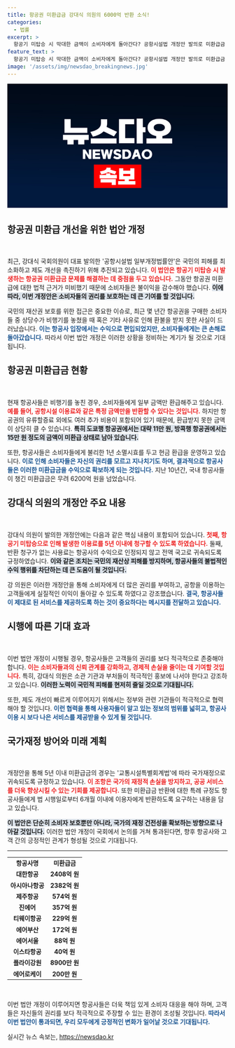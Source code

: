 ```yaml
---
title: 항공권 미환급금 강대식 의원의 6000억 반환 소식!
categories:
  - 법률
excerpt: >
  항공기 미탑승 시 막대한 금액이 소비자에게 돌아간다? 공항시설법 개정안 발의로 미환급금 반환이 가능해진다! 10년간 6200억 원 넘는 피해를 입은 국민을 위한 제도적 변화가 다가오고 있다!
feature_text: >
  항공기 미탑승 시 막대한 금액이 소비자에게 돌아간다? 공항시설법 개정안 발의로 미환급금 반환이 가능해진다! 10년간 6200억 원 넘는 피해를 입은 국민을 위한 제도적 변화가 다가오고 있다!
image: '/assets/img/newsdao_breakingnews.jpg'
---
```


<p><img src="/assets/img/newsdao_breakingnews.jpg" alt="firstkoreanews 속보" /></p>

<h2 data-ke-size="size26">항공권 미환급 개선을 위한 법안 개정</h2>

<p data-ke-size="size16">&nbsp;</p>

<p>최근, 강대식 국회의원이 대표 발의한 '공항시설법 일부개정법률안'은 국민의 피해를 최소화하고 제도 개선을 촉진하기 위해 추진되고 있습니다. <b><span style="color: #ee2323;">이 법안은 항공기 미탑승 시 발생하는 항공권 미환급금 문제를 해결하는 데 중점을 두고 있습니다.</span></b> 그동안 항공권 미환급에 대한 법적 근거가 미비했기 때문에 소비자들은 불이익을 감수해야 했습니다. <b><span style="background-color: #21538527;">이에 따라, 이번 개정안은 소비자들의 권리를 보호하는 데 큰 기여를 할 것입니다.</span></b></p>

<p>국민의 재산권 보호를 위한 접근은 중요한 이슈로, 최근 몇 년간 항공권을 구매한 소비자들 중 상당수가 비행기를 놓쳤을 때 혹은 기타 사유로 인해 환불을 받지 못한 사실이 드러났습니다. <b><span style="color: #1a5490;">이는 항공사 입장에서는 수익으로 편입되었지만, 소비자들에게는 큰 손해로 돌아갔습니다.</span></b> 따라서 이번 법안 개정은 이러한 상황을 정비하는 계기가 될 것으로 기대됩니다.</p>

<h2>항공권 미환급금 현황</h2>

<p data-ke-size="size16">&nbsp;</p>

<p>현재 항공사들은 비행기를 놓친 경우, 소비자들에게 일부 금액만 환급해주고 있습니다. <b><span style="color: #ee2323;">예를 들어, 공항시설 이용료와 같은 특정 금액만을 반환할 수 있다는 것입니다.</span></b> 하지만 항공권의 유류할증료 외에도 여러 추가 비용이 포함되어 있기 때문에, 환급받지 못한 금액이 상당히 클 수 있습니다. <b><span style="background-color: #21538527;">특히 도쿄행 항공권에서는 대략 11만 원, 방콕행 항공권에서는 15만 원 정도의 금액이 미환급 상태로 남아 있습니다.</span></b></p>

<p>또한, 항공사들은 소비자들에게 불리한 1년 소멸시효를 두고 현금 환급을 운영하고 있습니다. <b><span style="color: #1a5490;">이로 인해 소비자들은 자신의 권리를 모르고 지나치기도 하며, 결과적으로 항공사들은 이러한 미환급금을 수익으로 확보하게 되는 것입니다.</span></b> 지난 10년간, 국내 항공사들이 챙긴 미환급금은 무려 6200억 원을 넘었습니다.</p>

<h2>강대식 의원의 개정안 주요 내용</h2>

<p data-ke-size="size16">&nbsp;</p>

<p>강대식 의원이 발의한 개정안에는 다음과 같은 핵심 내용이 포함되어 있습니다. <b><span style="color: #ee2323;">첫째, 항공기 미탑승으로 인해 발생한 이용료를 5년 이내에 청구할 수 있도록 하였습니다.</span></b> 둘째, 반환 청구가 없는 사용료는 항공사의 수익으로 인정되지 않고 전액 국고로 귀속되도록 규정하였습니다. <b><span style="background-color: #21538527;">이와 같은 조치는 국민의 재산상 피해를 방지하며, 항공사들의 불법적인 수익 행위를 차단하는 데 큰 도움이 될 것입니다.</span></b></p>

<p>강 의원은 이러한 개정안을 통해 소비자에게 더 많은 권리를 부여하고, 공항을 이용하는 고객들에게 실질적인 이익이 돌아갈 수 있도록 하였다고 강조했습니다. <b><span style="color: #1a5490;">결국, 항공사들이 제대로 된 서비스를 제공하도록 하는 것이 중요하다는 메시지를 전달하고 있습니다.</span></b></p>

<h2>시행에 따른 기대 효과</h2>

<p data-ke-size="size16">&nbsp;</p>

<p>이번 법안 개정이 시행될 경우, 항공사들은 고객들의 권리를 보다 적극적으로 존중해야 합니다. <b><span style="color: #ee2323;">이는 소비자들과의 신뢰 관계를 강화하고, 경제적 손실을 줄이는 데 기여할 것입니다.</span></b> 특히, 강대식 의원은 소관 기관과 부처들이 적극적인 홍보에 나서야 한다고 강조하고 있습니다. <b><span style="background-color: #21538527;">이러한 노력이 국민적 피해를 현저히 줄일 것으로 기대됩니다.</span></b></p>

<p>또한, 제도 개선이 빠르게 이루어지기 위해서는 정부와 관련 기관들이 적극적으로 협력해야 할 것입니다. <b><span style="color: #1a5490;">이런 협력을 통해 사용자들이 알고 있는 정보의 범위를 넓히고, 항공사 이용 시 보다 나은 서비스를 제공받을 수 있게 될 것입니다.</span></b></p>

<h2>국가재정 방어와 미래 계획</h2>

<p data-ke-size="size16">&nbsp;</p>

<p>개정안을 통해 5년 이내 미환급금의 경우는 '교통시설특별회계법'에 따라 국가재정으로 귀속되도록 규정하고 있습니다. <b><span style="color: #ee2323;">이 조항은 국가의 재정적 손실을 방지하고, 공공 서비스를 더욱 향상시킬 수 있는 기회를 제공합니다.</span></b> 또한 미환급금 반환에 대한 특례 규정도 항공사들에게 법 시행일로부터 6개월 이내에 이용자에게 반환하도록 요구하는 내용을 담고 있습니다.</p>

<p><b><span style="background-color: #21538527;">이 법안은 단순히 소비자 보호뿐만 아니라, 국가의 재정 건전성을 확보하는 방향으로 나아갈 것입니다.</span></b> 이러한 법안 개정이 국회에서 논의를 거쳐 통과된다면, 향후 항공사와 고객 간의 긍정적인 관계가 형성될 것으로 기대됩니다.</p>

<hr />

<table style="border-collapse: collapse; width: 100%;">
  <tr>
    <td style="text-align: center; height: 17px;"><b>항공사명</b></td>
    <td style="text-align: center; height: 17px;"><b>미환급금</b></td>
  </tr>
  <tr>
    <td style="text-align: center; height: 17px;"><b>대한항공</b></td>
    <td style="text-align: center; height: 17px;"><b>2408억 원</b></td>
  </tr>
  <tr>
    <td style="text-align: center; height: 17px;"><b>아시아나항공</b></td>
    <td style="text-align: center; height: 17px;"><b>2382억 원</b></td>
  </tr>
  <tr>
    <td style="text-align: center; height: 17px;"><b>제주항공</b></td>
    <td style="text-align: center; height: 17px;"><b>574억 원</b></td>
  </tr>
  <tr>
    <td style="text-align: center; height: 17px;"><b>진에어</b></td>
    <td style="text-align: center; height: 17px;"><b>357억 원</b></td>
  </tr>
  <tr>
    <td style="text-align: center; height: 17px;"><b>티웨이항공</b></td>
    <td style="text-align: center; height: 17px;"><b>229억 원</b></td>
  </tr>
  <tr>
    <td style="text-align: center; height: 17px;"><b>에어부산</b></td>
    <td style="text-align: center; height: 17px;"><b>172억 원</b></td>
  </tr>
  <tr>
    <td style="text-align: center; height: 17px;"><b>에어서울</b></td>
    <td style="text-align: center; height: 17px;"><b>88억 원</b></td>
  </tr>
  <tr>
    <td style="text-align: center; height: 17px;"><b>이스타항공</b></td>
    <td style="text-align: center; height: 17px;"><b>40억 원</b></td>
  </tr>
  <tr>
    <td style="text-align: center; height: 17px;"><b>플라이강원</b></td>
    <td style="text-align: center; height: 17px;"><b>8900만 원</b></td>
  </tr>
  <tr>
    <td style="text-align: center; height: 17px;"><b>에어로케이</b></td>
    <td style="text-align: center; height: 17px;"><b>200만 원</b></td>
  </tr>
</table>

<p data-ke-size="size16">&nbsp;</p>

<p>이번 법안 개정이 이루어지면 항공사들은 더욱 책임 있게 소비자 대응을 해야 하며, 고객들은 자신들의 권리를 보다 적극적으로 주장할 수 있는 환경이 조성될 것입니다. <b><span style="color: #1a5490;">따라서 이번 법안이 통과되면, 우리 모두에게 긍정적인 변화가 일어날 것으로 기대됩니다.</span></b></p>
실시간 뉴스 속보는, <a href="https://newsdao.kr" rel="dofollow">https://newsdao.kr</a>


